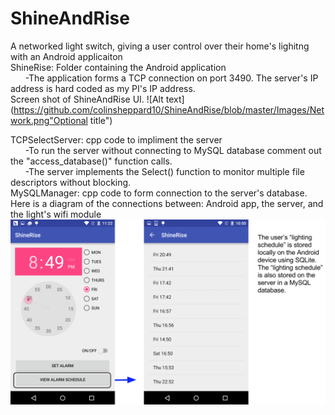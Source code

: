 # ShineAndRise
A networked light switch, giving a user control over their home's lighitng with an Android applicaiton <br />
ShineRise: Folder containing the Android application <br />
&nbsp;&nbsp;&nbsp;&nbsp;&nbsp;&nbsp;-The application forms a TCP connection on port 3490. The server's IP address is hard coded as my PI's IP address.  <br />
Screen shot of ShineAndRise UI.
![Alt text](https://github.com/colinsheppard10/ShineAndRise/blob/master/Images/Network.png"Optional title")

TCPSelectServer: cpp code to impliment the server <br />
&nbsp;&nbsp;&nbsp;&nbsp;&nbsp;&nbsp;-To run the server without connecting to MySQL database comment out the "access_database()" function calls. <br />
&nbsp;&nbsp;&nbsp;&nbsp;&nbsp;&nbsp;-The server implements the Select() function to monitor multiple file descriptors without blocking.<br />
MySQLManager: cpp code to form connection to the server's database. <br />
Here is a diagram of the connections between: Android app, the server, and the light's wifi module <br />
![Alt text](https://github.com/colinsheppard10/ShineAndRise/blob/master/Images/Network.png "Optional title")
